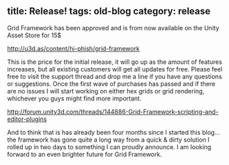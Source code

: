 title: Release!
tags: old-blog
category: release
---

Grid Framework has been approved and is from now available on the Unity Asset
Store for 15$

http://u3d.as/content/hi-phish/grid-framework

This is the price for the initial release, it will go up as the amount of
features increases, but all existing customers will get all updates for free.
Please feel free to visit the support thread and drop me a line if you have any
questions or suggestions. Once the first wave of purchases has passed and if
there are no issues I will start working on either hex grids or grid rendering,
whichever you guys might find more important.

http://forum.unity3d.com/threads/144886-Grid-Framework-scripting-and-editor-plugins

And to think that is has already been four months since I started this blog...
the framework has gone quite a long way from a quick & dirty solution I rolled
up in two days to something I can proudly announce. I am looking forward to an
even brighter future for Grid Framework.

